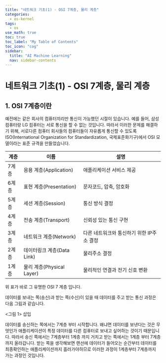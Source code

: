 ```yaml
---
title: "네트워크 기초(1) - OSI 7계층, 물리 계층" 
categories:
  - os-kernel
tags:
  - os
use_math: true
toc: true
toc_label: "My Table of Contents"
toc_icon: "cog"
sidebar:
  title: "AI Machine Learning"
  nav: sidebar-contents
---
```


# 네트워크 기초(1) - OSI 7계층, 물리 계층



## 1. OSI 7계층이란

예전에는 같은 회사의 컴퓨터끼리만 통신이 가능했던 시절이 있습니다. 
예를 들어, 삼성 컴퓨터랑 LG 컴퓨터는 서로 통신을 할 수 없는 것입니다. 
따라서 이러한 문제를 해결하기 위해, 서로다른 컴퓨터 회사들의 컴퓨터들이 자유롭게 통신할 수 있도록 
ISO(International Organization for Standardization, 국제표준화기구)에서 OSI 모델이라는 표준 규격을 만들었습니다. 

계층 | 이름 | 설명
-----|-------|-------------------
7계층 | 응용 계층(Application) | 애플리케이션 서비스 제공
6계층 | 표현 계층(Presentation) | 문자코드, 압축, 암호화
5계층 | 세션 계층(Session) | 통신 방식 결정
4계층 | 전송 계층(Transport) | 신뢰성 있는 통신 구현
3계층 | 네트워크 계층(Network) | 다른 네트워크와 통신하기 위한 IP주소 결정
2계층 | 데이터링크 계층(Data Link) | 물리주소 결정
1계층 | 물리 계층(Physical Layer) | 물리적인 연결과 전기 신호 변환

위 표가 바로 그 유명한 OSI 7 계층 입니다. 

데이터를 보내는 쪽(송신)과 받는 쪽(수신)이 있을 때 
데이터를 주고 받는 통신 과정은 다음 그림과 같습니다. 

<그림 1> 삽입

데이터를 송신하는 쪽에서는 7계층 부터 시작합니다. 
왜냐면 데이터를 보낸다는 것은 무엇인가 애플리케이션이 특정 데이터를 다른 컴퓨터로 보내고 싶어하는 것이기 때문입니다. 
따라서 송신 쪽에서는 7계층부터 1계층 까지 거치고 받는 쪽에서는 1계층 부터 7계층까지 올라갑니다. 
받는 쪽을 생각해보면 랜선에 데이터가 들어오는 순간부터 데이터를 최종확인하는 애플리케이션까지 흘러가야하므로 
이러한 과정이 1계층부터 7계층까지 가는 과정인 것입니다. 




